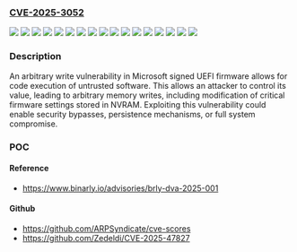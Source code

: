 ### [CVE-2025-3052](https://cve.mitre.org/cgi-bin/cvename.cgi?name=CVE-2025-3052)
![](https://img.shields.io/static/v1?label=Product&message=BiosFlashShell&color=blue)
![](https://img.shields.io/static/v1?label=Product&message=Dtbios&color=blue)
![](https://img.shields.io/static/v1?label=Version&message=70.17%20&color=brightgreen)
![](https://img.shields.io/static/v1?label=Version&message=70.18%20&color=brightgreen)
![](https://img.shields.io/static/v1?label=Version&message=70.19%20&color=brightgreen)
![](https://img.shields.io/static/v1?label=Version&message=70.20%20&color=brightgreen)
![](https://img.shields.io/static/v1?label=Version&message=70.21%20&color=brightgreen)
![](https://img.shields.io/static/v1?label=Version&message=70.22%20&color=brightgreen)
![](https://img.shields.io/static/v1?label=Version&message=71.17%20&color=brightgreen)
![](https://img.shields.io/static/v1?label=Version&message=71.18%20&color=brightgreen)
![](https://img.shields.io/static/v1?label=Version&message=71.19%20&color=brightgreen)
![](https://img.shields.io/static/v1?label=Version&message=71.20%20&color=brightgreen)
![](https://img.shields.io/static/v1?label=Version&message=71.21%20&color=brightgreen)
![](https://img.shields.io/static/v1?label=Version&message=71.22%20&color=brightgreen)
![](https://img.shields.io/static/v1?label=Version&message=80.02%20&color=brightgreen)
![](https://img.shields.io/static/v1?label=Version&message=81.02%20&color=brightgreen)
![](https://img.shields.io/static/v1?label=Vulnerability&message=CWE-123%3A%20Write-what-where%20Condition&color=brightgreen)

### Description

An arbitrary write vulnerability in Microsoft signed UEFI firmware allows for code execution of untrusted software. This allows an attacker to control its value, leading to arbitrary memory writes, including modification of critical firmware settings stored in NVRAM. Exploiting this vulnerability could enable security bypasses, persistence mechanisms, or full system compromise.

### POC

#### Reference
- https://www.binarly.io/advisories/brly-dva-2025-001

#### Github
- https://github.com/ARPSyndicate/cve-scores
- https://github.com/Zedeldi/CVE-2025-47827

